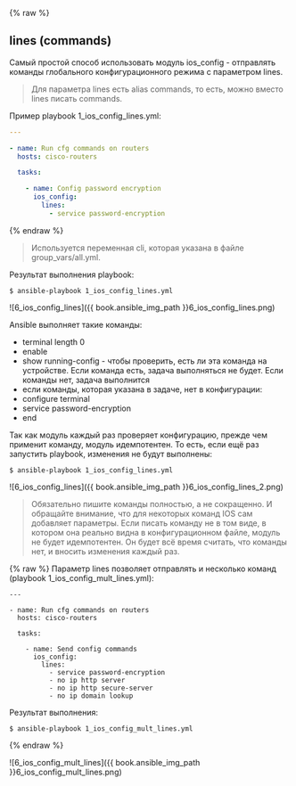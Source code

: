 {% raw %}
## lines (commands)

Самый простой способ использовать модуль ios_config - отправлять команды глобального конфигурационного режима с параметром lines.

> Для параметра lines есть alias commands, то есть, можно вместо lines писать commands.

Пример playbook 1_ios_config_lines.yml:
```yml
---

- name: Run cfg commands on routers
  hosts: cisco-routers

  tasks:

    - name: Config password encryption
      ios_config:
        lines:
          - service password-encryption
```
{% endraw %}
> Используется переменная cli, которая указана в файле group_vars/all.yml.

Результат выполнения playbook:
```
$ ansible-playbook 1_ios_config_lines.yml
```

![6_ios_config_lines]({{ book.ansible_img_path }}6_ios_config_lines.png)

Ansible выполняет такие команды:
* terminal length 0
* enable
* show running-config - чтобы проверить, есть ли эта команда на устройстве. Если команда есть, задача выполняться не будет. Если команды нет, задача выполнится
* если команды, которая указана в задаче, нет в конфигурации:
 * configure terminal
 * service password-encryption
 * end

Так как модуль каждый раз проверяет конфигурацию, прежде чем применит команду, модуль идемпотентен.
То есть, если ещё раз запустить playbook, изменения не будут выполнены:
```
$ ansible-playbook 1_ios_config_lines.yml
```

![6_ios_config_lines]({{ book.ansible_img_path }}6_ios_config_lines_2.png)

> Обязательно пишите команды полностью, а не сокращенно. И обращайте внимание, что для некоторых команд IOS сам добавляет параметры. Если писать команду не в том виде, в котором она реально видна в конфигурационном файле, модуль не будет идемпотентен. Он будет всё время считать, что команды нет, и вносить изменения каждый раз. 

{% raw %}
Параметр lines позволяет отправлять и несколько команд (playbook 1_ios_config_mult_lines.yml):
```
---

- name: Run cfg commands on routers
  hosts: cisco-routers

  tasks:

    - name: Send config commands
      ios_config:
        lines:
          - service password-encryption
          - no ip http server
          - no ip http secure-server
          - no ip domain lookup
```

Результат выполнения:
```
$ ansible-playbook 1_ios_config_mult_lines.yml
```
{% endraw %}

![6_ios_config_mult_lines]({{ book.ansible_img_path }}6_ios_config_mult_lines.png)

